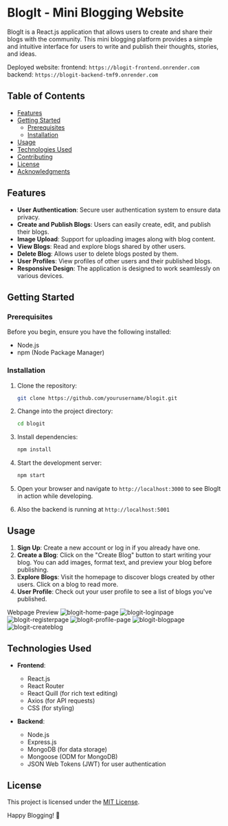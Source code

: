 # BlogIt - Mini Blogging Website

BlogIt is a React.js application that allows users to create and share their blogs with the community. This mini blogging platform provides a simple and intuitive interface for users to write and publish their thoughts, stories, and ideas.

Deployed website:
frontend: `https://blogit-frontend.onrender.com`
backend: `https://blogit-backend-tmf9.onrender.com`

## Table of Contents

- [Features](#features)
- [Getting Started](#getting-started)
  - [Prerequisites](#prerequisites)
  - [Installation](#installation)
- [Usage](#usage)
- [Technologies Used](#technologies-used)
- [Contributing](#contributing)
- [License](#license)
- [Acknowledgments](#acknowledgments)

## Features

- **User Authentication**: Secure user authentication system to ensure data privacy.
- **Create and Publish Blogs**: Users can easily create, edit, and publish their blogs.
- **Image Upload**: Support for uploading images along with blog content.
- **View Blogs**: Read and explore blogs shared by other users.
- **Delete Blog**: Allows user to delete blogs posted by them.
- **User Profiles**: View profiles of other users and their published blogs.
- **Responsive Design**: The application is designed to work seamlessly on various devices.

## Getting Started

### Prerequisites

Before you begin, ensure you have the following installed:

- Node.js
- npm (Node Package Manager)

### Installation

1. Clone the repository:

   ```bash
   git clone https://github.com/yourusername/blogit.git
   ```

2. Change into the project directory:

   ```bash
   cd blogit
   ```

3. Install dependencies:

   ```bash
   npm install
   ```

4. Start the development server:

   ```bash
   npm start
   ```

5. Open your browser and navigate to `http://localhost:3000` to see BlogIt in action while developing.
6. Also the backend is running at `http://localhost:5001`

## Usage

1. **Sign Up**: Create a new account or log in if you already have one.
2. **Create a Blog**: Click on the "Create Blog" button to start writing your blog. You can add images, format text, and preview your blog before publishing.
3. **Explore Blogs**: Visit the homepage to discover blogs created by other users. Click on a blog to read more.
4. **User Profile**: Check out your user profile to see a list of blogs you've published.

Webpage Preview
![blogit-home-page](https://github.com/kamalsai1/blogit/assets/98586894/285768e0-796a-4bfa-93c7-861b5503b1c2)
![blogit-loginpage](https://github.com/kamalsai1/blogit/assets/98586894/eaace2cd-a9a9-4074-8d29-c034bf2714ec)
![blogit-registerpage](https://github.com/kamalsai1/blogit/assets/98586894/58a05e82-2583-47db-937c-16b3c4738007)
![blogit-profile-page](https://github.com/kamalsai1/blogit/assets/98586894/50b37c9d-b18b-4a24-8fa7-8c934046e8ec)
![blogit-blogpage](https://github.com/kamalsai1/blogit/assets/98586894/da915075-bbea-4da0-91f4-7f68435d2563)
![blogit-createblog](https://github.com/kamalsai1/blogit/assets/98586894/d86195e2-3b59-4868-a33d-805985b597be)





## Technologies Used

- **Frontend**:
  - React.js
  - React Router
  - React Quill (for rich text editing)
  - Axios (for API requests)
  - CSS (for styling)

- **Backend**:
  - Node.js
  - Express.js
  - MongoDB (for data storage)
  - Mongoose (ODM for MongoDB)
  - JSON Web Tokens (JWT) for user authentication

## License

This project is licensed under the [MIT License](LICENSE).

  
Happy Blogging! 🚀

